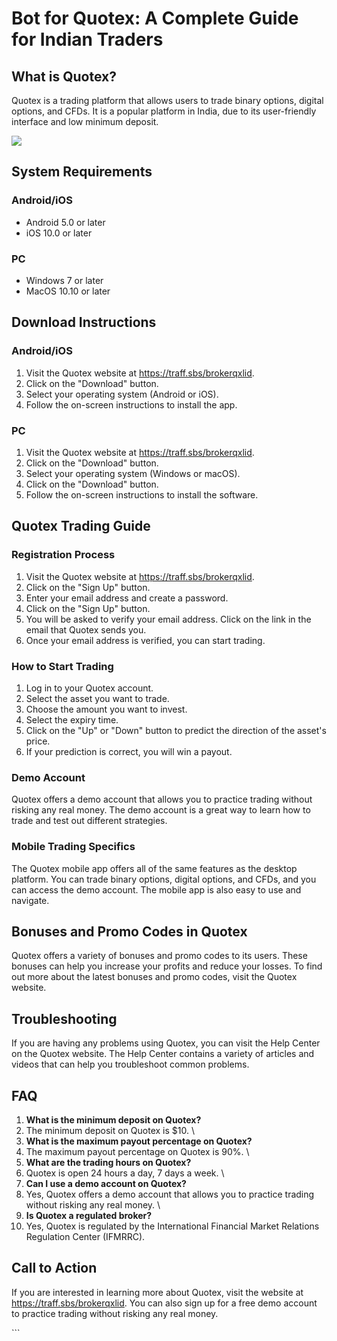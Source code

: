 # Bot for Quotex: A Complete Guide for Indian Traders

## What is Quotex?

Quotex is a trading platform that allows users to trade binary options,
digital options, and CFDs. It is a popular platform in India, due to its
user-friendly interface and low minimum deposit.

[![](https://static.quotex.io/files/4_en/300_250.jpg)](https://traff.sbs/brokerqxlid)

## System Requirements

### Android/iOS

-   Android 5.0 or later
-   iOS 10.0 or later

### PC

-   Windows 7 or later
-   MacOS 10.10 or later

## Download Instructions

### Android/iOS

1.  Visit the Quotex website at https://traff.sbs/brokerqxlid.
2.  Click on the "Download" button.
3.  Select your operating system (Android or iOS).
4.  Follow the on-screen instructions to install the app.

### PC

1.  Visit the Quotex website at https://traff.sbs/brokerqxlid.
2.  Click on the "Download" button.
3.  Select your operating system (Windows or macOS).
4.  Click on the "Download" button.
5.  Follow the on-screen instructions to install the software.

## Quotex Trading Guide

### Registration Process

1.  Visit the Quotex website at https://traff.sbs/brokerqxlid.
2.  Click on the "Sign Up" button.
3.  Enter your email address and create a password.
4.  Click on the "Sign Up" button.
5.  You will be asked to verify your email address. Click on the link in
    the email that Quotex sends you.
6.  Once your email address is verified, you can start trading.

### How to Start Trading

1.  Log in to your Quotex account.
2.  Select the asset you want to trade.
3.  Choose the amount you want to invest.
4.  Select the expiry time.
5.  Click on the "Up" or "Down" button to predict the
    direction of the asset\'s price.
6.  If your prediction is correct, you will win a payout.

### Demo Account

Quotex offers a demo account that allows you to practice trading without
risking any real money. The demo account is a great way to learn how to
trade and test out different strategies.

### Mobile Trading Specifics

The Quotex mobile app offers all of the same features as the desktop
platform. You can trade binary options, digital options, and CFDs, and
you can access the demo account. The mobile app is also easy to use and
navigate.

## Bonuses and Promo Codes in Quotex

Quotex offers a variety of bonuses and promo codes to its users. These
bonuses can help you increase your profits and reduce your losses. To
find out more about the latest bonuses and promo codes, visit the Quotex
website.

## Troubleshooting

If you are having any problems using Quotex, you can visit the Help
Center on the Quotex website. The Help Center contains a variety of
articles and videos that can help you troubleshoot common problems.

## FAQ

1.  **What is the minimum deposit on Quotex?**
2.  The minimum deposit on Quotex is \$10.
    \
3.  **What is the maximum payout percentage on Quotex?**
4.  The maximum payout percentage on Quotex is 90%.
    \
5.  **What are the trading hours on Quotex?**
6.  Quotex is open 24 hours a day, 7 days a week.
    \
7.  **Can I use a demo account on Quotex?**
8.  Yes, Quotex offers a demo account that allows you to practice
    trading without risking any real money.
    \
9.  **Is Quotex a regulated broker?**
10. Yes, Quotex is regulated by the International Financial Market
    Relations Regulation Center (IFMRRC).

## Call to Action

If you are interested in learning more about Quotex, visit the website
at https://traff.sbs/brokerqxlid. You can also sign up for a free demo
account to practice trading without risking any real money.

\`\`\`

